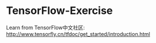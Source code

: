 # TensorFlow-Exercise
Learn from TensorFlow中文社区: http://www.tensorfly.cn/tfdoc/get_started/introduction.html 
